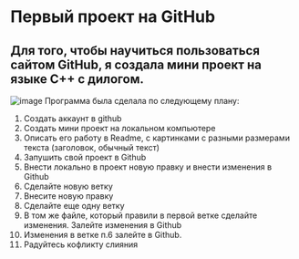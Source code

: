 # Первый проект на GitHub
## Для того, чтобы научиться пользоваться сайтом GitHub, я создала мини проект на языке C++ с дилогом.
![image](https://github.com/user-attachments/assets/8d0d9a65-27f0-464b-a3a2-f7ce09f4f54e)
Программа была сделала по следующему плану: 
1. Создать аккаунт в github
2. Создать мини проект на локальном компьютере
3. Описать его работу в Readme, с картинками с разными размерами текста (заголовок, обычный текст)
4. Запушить свой проект в Github
5. Внести локально в проект новую правку и внести изменения в Github
6. Сделайте новую ветку
7. Внесите новую правку
8. Сделайте еще одну ветку
9. В том же файле, который правили в первой ветке сделайте изменения. Залейте изменения в Github
10. Изменения в ветке п.6 залейте в Github. 
11. Радуйтесь кофликту слияния

